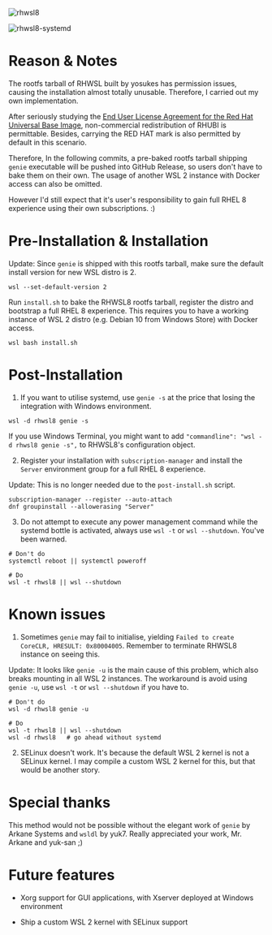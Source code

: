 ![rhwsl8](https://user-images.githubusercontent.com/29014642/89607890-30049980-d8a6-11ea-9374-42569aab3f84.PNG)

![rhwsl8-systemd](https://user-images.githubusercontent.com/29014642/89607996-73f79e80-d8a6-11ea-9641-477290e42611.PNG)

# Reason & Notes

The rootfs tarball of RHWSL built by yosukes has permission issues, causing the installation almost totally unusable. Therefore, I carried out my own implementation.

After seriously studying the [End User License Agreement for the Red Hat Universal Base Image](https://www.redhat.com/licenses/EULA_Red_Hat_Universal_Base_Image_English_20190422.pdf), non-commercial redistribution of RHUBI is permittable. Besides, carrying the RED HAT mark is also permitted by default in this scenario.

Therefore, In the following commits, a pre-baked rootfs tarball shipping `genie` executable will be pushed into GitHub Release, so users don't have to bake them on their own. The usage of another WSL 2 instance with Docker access can also be omitted.

However I'd still expect that it's user's responsibility to gain full RHEL 8 experience using their own subscriptions. :)

# Pre-Installation & Installation

Update: Since `genie` is shipped with this rootfs tarball, make sure the default install version for new WSL distro is 2.

```
wsl --set-default-version 2
```

Run `install.sh` to bake the RHWSL8 rootfs tarball, register the distro and bootstrap a full RHEL 8 experience. This requires you to have a working instance of WSL 2 distro (e.g. Debian 10 from Windows Store) with Docker access.

```
wsl bash install.sh
```

# Post-Installation

1. If you want to utilise systemd, use `genie -s` at the price that losing the integration with Windows environment.

```
wsl -d rhwsl8 genie -s
```

If you use Windows Terminal, you might want to add `"commandline": "wsl -d rhwsl8 genie -s",` to RHWSL8's configuration object.

2. Register your installation with `subscription-manager` and install the `Server` environment group for a full RHEL 8 experience.

Update: This is no longer needed due to the `post-install.sh` script.

```
subscription-manager --register --auto-attach
dnf groupinstall --allowerasing "Server"
```

3. Do not attempt to execute any power management command while the systemd bottle is activated, always use `wsl -t` or `wsl --shutdown`. You've been warned.

```
# Don't do
systemctl reboot || systemctl poweroff

# Do
wsl -t rhwsl8 || wsl --shutdown
```

# Known issues

1. Sometimes `genie` may fail to initialise, yielding `Failed to create CoreCLR, HRESULT: 0x80004005`. Remember to terminate RHWSL8 instance on seeing this.

Update: It looks like `genie -u` is the main cause of this problem, which also breaks mounting in all WSL 2 instances. The workaround is avoid using `genie -u`, use `wsl -t` or `wsl --shutdown` if you have to.

```
# Don't do
wsl -d rhwsl8 genie -u

# Do
wsl -t rhwsl8 || wsl --shutdown
wsl -d rhwsl8   # go ahead without systemd
```

2. SELinux doesn't work. It's because the default WSL 2 kernel is not a SELinux kernel. I may compile a custom WSL 2 kernel for this, but that would be another story.

# Special thanks

This method would not be possible without the elegant work of `genie` by Arkane Systems and `wsldl` by yuk7. Really appreciated your work, Mr. Arkane and yuk-san ;)

# Future features

- Xorg support for GUI applications, with Xserver deployed at Windows environment

- Ship a custom WSL 2 kernel with SELinux support
